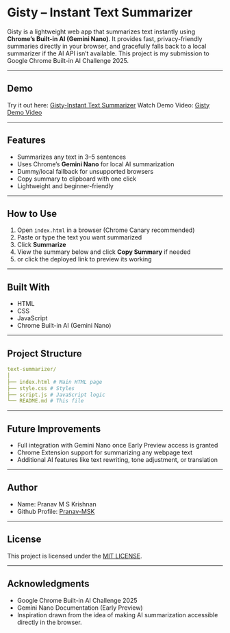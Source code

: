 # Gisty – Instant Text Summarizer

Gisty is a lightweight web app that summarizes text instantly using **Chrome’s Built-in AI (Gemini Nano)**. It provides fast, privacy-friendly summaries directly in your browser, and gracefully falls back to a local summarizer if the AI API isn’t available. This project is my submission to Google Chrome Built-in AI Challenge 2025.

---

## **Demo**

Try it out here: [Gisty-Instant Text Summarizer](https://pranav-msk.github.io/text-summarizer/)
Watch Demo Video: [Gisty Demo Video](https://youtu.be/uKqonGszf10)

---

## **Features**

- Summarizes any text in 3–5 sentences
- Uses Chrome’s **Gemini Nano** for local AI summarization
- Dummy/local fallback for unsupported browsers
- Copy summary to clipboard with one click
- Lightweight and beginner-friendly

---

## **How to Use**

1. Open `index.html` in a browser (Chrome Canary recommended)
2. Paste or type the text you want summarized
3. Click **Summarize**
4. View the summary below and click **Copy Summary** if needed
5. or click the deployed link to preview its working

---

## **Built With**

- HTML
- CSS
- JavaScript
- Chrome Built-in AI (Gemini Nano)

---

## **Project Structure**

```yaml
text-summarizer/
│
├── index.html # Main HTML page
├── style.css # Styles
├── script.js # JavaScript logic
└── README.md # This file
```

---

## **Future Improvements**

- Full integration with Gemini Nano once Early Preview access is granted
- Chrome Extension support for summarizing any webpage text
- Additional AI features like text rewriting, tone adjustment, or translation

---

## **Author**

- Name: Pranav M S Krishnan 
- Github Profile: [Pranav-MSK](https://github.com/Pranav-MSK)

---

## License

This project is licensed under the [MIT LICENSE](https://github.com/Pranav-MSK/text-summarizer/blob/main/LICENSE).

---

## Acknowledgments

- Google Chrome Built-in AI Challenge 2025
- Gemini Nano Documentation (Early Preview)
- Inspiration drawn from the idea of making AI summarization accessible directly in the browser.
